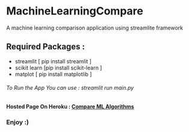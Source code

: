 # MachineLearningCompare
A machine learning comparison application using streamlite framework 

## Required Packages  : 
*  streamlit [ pip install streamlit    ]
*  scikit learn [pip install scikit-learn ]       
*  matplot [ pip install matplotlib ]     

###### To Run the App You can use : streamlit run main.py  

#### Hosted Page On Heroku  :  [Compare ML Algorithms](https://machinelearningcompare.herokuapp.com/)

### Enjoy :) 